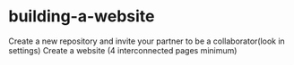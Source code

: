 # building-a-website
Create a new repository and invite your partner to be a collaborator(look in settings)  Create a website (4 interconnected pages minimum)

